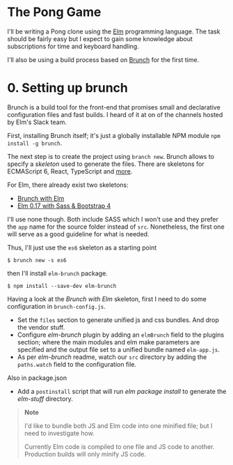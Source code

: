 # The Pong Game

I'll be writing a Pong clone using the [Elm](http://elm-lang.org) programming
language. The task should be fairly easy but I expect to gain some knowledge
about subscriptions for time and keyboard handling.

I'll also be using a build process based on [Brunch](http://brunch.io/) for
the first time.

# 0. Setting up brunch

Brunch is a build tool for the front-end that promises small and declarative
configuration files and fast builds. I heard of it at on of the channels hosted
by Elm's Slack team.

First, installing Brunch itself; it's just a globally installable NPM module
`npm install -g brunch`.

The next step is to create the project using `branch new`. Brunch allows to
specify a *skeleton* used to generate the files. There are skeletons for
ECMAScript 6, React, TypeScript and [more](http://brunch.io/skeletons).

For Elm, there already exist two skeletons:
* [Brunch with Elm](https://github.com/alaister/brunch-with-elm)
* [Elm 0.17 with Sass & Bootstrap 4](https://github.com/mathieul/brunch-with-elm-bootstrap)

I'll use none though. Both include SASS which I won't use and they prefer the
`app` name for the source folder instead of `src`. Nonetheless, the first one
will serve as a good guideline for what is needed.

Thus, I'll just use the `es6` skeleton as a starting point
```
$ brunch new -s es6
```
then I'll install `elm-brunch` package.
```
$ npm install --save-dev elm-brunch
```

Having a look at the *Brunch with Elm* skeleton, first I need to do some
configuration in `brunch-config.js`.
* Set the `files` section to generate unified js and css bundles. And drop
the vendor stuff.
* Configure *elm-brunch* plugin by adding an `elmBrunch` field to the
plugins section; where the main modules and elm make parameters are
specified and the output file set to a unified bundle named `elm-app.js`.
* As per *elm-brunch* readme, watch our `src` directory by
adding the `paths.watch` field to the configuration file.

Also in package.json
* Add a `postinstall` script that will run *elm package install* to
generate the *elm-stuff* directory.

> **Note**
>
>    I'd like to bundle both JS and Elm code into one minified
>    file; but I need to investigate how.
>
>    Currently Elm code is compiled to one file and JS code to
>    another. Production builds will only minify JS code.
